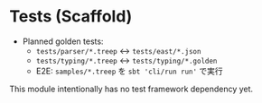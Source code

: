 # Tests (Scaffold)

- Planned golden tests:
  - `tests/parser/*.treep` ↔ `tests/east/*.json`
  - `tests/typing/*.treep` ↔ `tests/typing/*.golden`
  - E2E: `samples/*.treep` を `sbt 'cli/run run'` で実行

This module intentionally has no test framework dependency yet.
